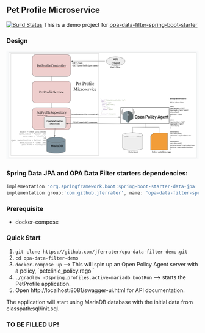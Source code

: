 ## Pet Profile Microservice
[![Build Status](https://travis-ci.com/jferrater/opa-data-filter-demo.svg?branch=master)](https://travis-ci.com/jferrater/opa-data-filter-demo)
This is a demo project for [opa-data-filter-spring-boot-starter](https://github.com/jferrater/opa-data-filter-spring-boot-starter)

### Design
![Spring Boot App with OPA Data Filter](https://github.com/jferrater/opa-data-filter-demo/blob/master/diagram.png)

### Spring Data JPA and OPA Data Filter starters dependencies:
```groovy
implementation 'org.springframework.boot:spring-boot-starter-data-jpa'
implementation group:'com.github.jferrater', name: 'opa-data-filter-spring-boot-starter', version: '0.2.1'
```
### Prerequisite
* docker-compose

### Quick Start
1. ``git clone https://github.com/jferrater/opa-data-filter-demo.git``
2. ``cd opa-data-filter-demo``
3. ``docker-compose up`` --> This will spin up an Open Policy Agent server with a policy, `petclinic_policy.rego``
4. ``./gradlew -Dspring.profiles.active=mariadb bootRun`` --> starts the PetProfile application.
5. Open http://localhost:8081/swagger-ui.html for API documentation.

The application will start using MariaDB database with the initial data from classpath:sql/init.sql.

### TO BE FILLED UP!
